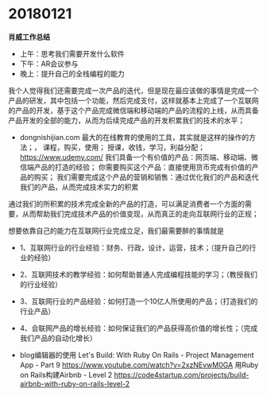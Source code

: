 # 20180121


**肖威工作总结**
- 上午：思考我们需要开发什么软件
- 下午：AR会议参与
- 晚上：提升自己的全栈编程的能力

我个人觉得我们还需要完成一次产品的迭代，但是现在最应该做的事情是完成一个产品的研发，其中包括一个功能，然后完成支付，这样就基本上完成了一个互联网的产品的开发，基于这个产品完成微信端和移动端的产品的流程的上线，从而具备产品开发的全部的能力，从而为后续完成产品的开发积累我们的技术的水平；

- dongnishijian.com
最大的在线教育的使用的工具，其实就是这样的操作的方法；，
课程，购买，使用；
授课，收钱，学习，利益分配；
https://www.udemy.com/
我们具备一个有价值的产品：网页端、移动端、微信端产品的打造的经验；
你需要购买这个产品：直接使用货币完成有价值的产品的购买；
我们需要完成这个产品的营销和销售：通过优化我们的产品和迭代我们的产品，从而完成技术实力的积累

通过我们的所积累的技术完成全新的产品的打造，可以满足消费者一个方面的需要，从而帮助我们完成技术产品的价值变现，从而真正的走向互联网行业的正规；

想要依靠自己的能力在互联网行业完成立足，我们最需要醉的事情就是

- 1、互联网行业的行业经验：财务、行政，设计，运营，技术；（提升自己的行业的经验）
- 2、互联网技术的教学经验：如何帮助普通人完成编程技能的学习；（教授我们的行业经验）
- 3、互联网行业的产品经验：如何打造一个10亿人所使用的产品；（打造我们的行业产品）
- 4、会联网产品的增长经验：如何保证我们的产品获得高价值的增长性；（完成我们产品的自动化增长）


- blog编辑器的使用
Let's Build: With Ruby On Rails - Project Management App - Part 9
https://www.youtube.com/watch?v=2xzNEvwM0GA
用Ruby on Rails构建Airbnb - Level 2
https://code4startup.com/projects/build-airbnb-with-ruby-on-rails-level-2
